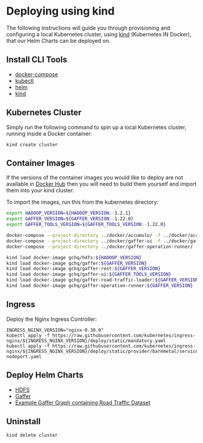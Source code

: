# Deploying using kind

The following instructions will guide you through provisioning and configuring a local Kubernetes cluster, using [kind](https://kind.sigs.k8s.io/) (Kubernetes IN Docker), that our Helm Charts can be deployed on.


## Install CLI Tools

* [docker-compose](https://github.com/docker/compose/releases/latest)
* [kubectl](https://kubernetes.io/docs/tasks/tools/install-kubectl/)
* [helm](https://github.com/helm/helm/releases)
* [kind](https://kind.sigs.k8s.io/docs/user/quick-start/)


## Kubernetes Cluster

Simply run the following command to spin up a local Kubernetes cluster, running inside a Docker container:
```
kind create cluster
```


## Container Images

If the versions of the container images you would like to deploy are not available in [Docker Hub](https://hub.docker.com/u/gchq) then you will need to build them yourself and import them into your kind cluster. 

To import the images, run this from the kubernetes directory:

```bash
export HADOOP_VERSION=${HADOOP_VERSION:-3.2.1}
export GAFFER_VERSION=${GAFFER_VERSION:-1.22.0}
export GAFFER_TOOLS_VERSION=${GAFFER_TOOLS_VERSION:-1.22.0}

docker-compose --project-directory ../docker/accumulo/ -f ../docker/accumulo/docker-compose.yaml build
docker-compose --project-directory ../docker/gaffer-ui -f ../docker/gaffer-ui/docker-compose.yaml build
docker-compose --project-directory ../docker/gaffer-operation-runner/ -f ../docker/gaffer-operation-runner/docker-compose.yaml build

kind load docker-image gchq/hdfs:${HADOOP_VERSION}
kind load docker-image gchq/gaffer:${GAFFER_VERSION}
kind load docker-image gchq/gaffer-rest:${GAFFER_VERSION}
kind load docker-image gchq/gaffer-ui:${GAFFER_TOOLS_VERSION}
kind load docker-image gchq/gaffer-road-traffic-loader:${GAFFER_VERSION}
kind load docker-image gchq/gaffer-operation-runner:${GAFFER_VERSION}
```

## Ingress

Deploy the Nginx Ingress Controller:
```
INGRESS_NGINX_VERSION="nginx-0.30.0"
kubectl apply -f https://raw.githubusercontent.com/kubernetes/ingress-nginx/${INGRESS_NGINX_VERSION}/deploy/static/mandatory.yaml
kubectl apply -f https://raw.githubusercontent.com/kubernetes/ingress-nginx/${INGRESS_NGINX_VERSION}/deploy/static/provider/baremetal/service-nodeport.yaml
```

## Deploy Helm Charts

* [HDFS](../hdfs/docs/kind-deployment.md)
* [Gaffer](../gaffer/docs/kind-deployment.md)
* [Example Gaffer Graph containing Road Traffic Dataset](../gaffer-road-traffic/docs/kind-deployment.md)


## Uninstall

```
kind delete cluster
```
